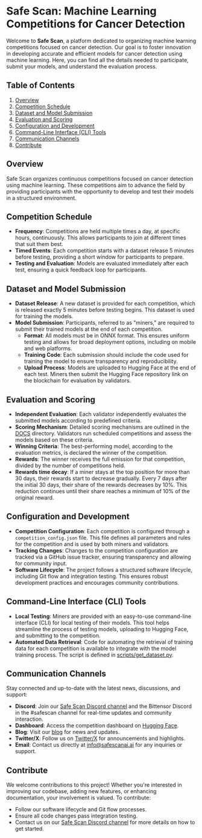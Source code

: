 




# Safe Scan: Machine Learning Competitions for Cancer Detection

Welcome to **Safe Scan**, a platform dedicated to organizing machine learning competitions focused on cancer detection. Our goal is to foster innovation in developing accurate and efficient models for cancer detection using machine learning. Here, you can find all the details needed to participate, submit your models, and understand the evaluation process.

## Table of Contents

1. [Overview](#overview)
2. [Competition Schedule](#competition-schedule)
3. [Dataset and Model Submission](#dataset-and-model-submission)
4. [Evaluation and Scoring](#evaluation-and-scoring)
5. [Configuration and Development](#configuration-and-development)
6. [Command-Line Interface (CLI) Tools](#command-line-interface-cli-tools)
7. [Communication Channels](#communication-channels)
8. [Contribute](#contribute)
   
## Overview

Safe Scan organizes continuous competitions focused on cancer detection using machine learning. These competitions aim to advance the field by providing participants with the opportunity to develop and test their models in a structured environment.

## Competition Schedule

- **Frequency**: Competitions are held multiple times a day, at specific hours, continuously. This allows participants to join at different times that suit them best.
- **Timed Events**: Each competition starts with a dataset release 5 minutes before testing, providing a short window for participants to prepare.
- **Testing and Evaluation**: Models are evaluated immediately after each test, ensuring a quick feedback loop for participants.

## Dataset and Model Submission

- **Dataset Release**: A new dataset is provided for each competition, which is released exactly 5 minutes before testing begins. This dataset is used for training the models.
- **Model Submission**: Participants, referred to as "miners," are required to submit their trained models at the end of each competition.
  - **Format**: All models must be in ONNX format. This ensures uniform testing and allows for broad deployment options, including on mobile and web platforms.
  - **Training Code**: Each submission should include the code used for training the model to ensure transparency and reproducibility.
  - **Upload Process**: Models are uploaded to Hugging Face at the end of each test. Miners then submit the Hugging Face repository link on the blockchain for evaluation by validators.

## Evaluation and Scoring

- **Independent Evaluation**: Each validator independently evaluates the submitted models according to predefined criteria.
- **Scoring Mechanism**: Detailed scoring mechanisms are outlined in the [DOCS](/DOCS/competitions) directory. Validators run scheduled competitions and assess the models based on these criteria.
- **Winning Criteria**: The best-performing model, according to the evaluation metrics, is declared the winner of the competition.
- **Rewards**: The winner receives the full emission for that competition, divided by the number of competitions held.
- **Rewards time decay**: If a miner stays at the top position for more than 30 days, their rewards start to decrease gradually. Every 7 days after the initial 30 days, their share of the rewards decreases by 10%. This reduction continues until their share reaches a minimum of 10% of the original reward.
  
## Configuration and Development

- **Competition Configuration**: Each competition is configured through a `competition_config.json` file. This file defines all parameters and rules for the competition and is used by both miners and validators.
- **Tracking Changes**: Changes to the competition configuration are tracked via a GitHub issue tracker, ensuring transparency and allowing for community input.
- **Software Lifecycle**: The project follows a structured software lifecycle, including Git flow and integration testing. This ensures robust development practices and encourages community contributions.

## Command-Line Interface (CLI) Tools

- **Local Testing**: Miners are provided with an easy-to-use command-line interface (CLI) for local testing of their models. This tool helps streamline the process of testing models, uploading to Hugging Face, and submitting to the competition.
- **Automated Data Retrieval**: Code for automating the retrieval of training data for each competition is available to integrate with the model training process. The script is defined in [scripts/get_dataset.py](/scripts/get_dataset.py).

## Communication Channels

Stay connected and up-to-date with the latest news, discussions, and support:

- **Discord**: Join our [Safe Scan Discord channel](https://discord.gg/rbBu7WuZ) and the Bittensor Discord in the #safescan channel for real-time updates and community interaction.
- **Dashboard**: Access the competition dashboard on [Hugging Face](https://huggingface.co/spaces/safescanai/dashboard).
- **Blog**: Visit our [blog](https://safe-scan.ai/news/) for news and updates.
- **Twitter/X**: Follow us on [Twitter/X](https://x.com/SAFESCAN_AI) for announcements and highlights.
- **Email**: Contact us directly at [info@safescanai.ai](mailto:info@safescanai.ai) for any inquiries or support.

## Contribute

We welcome contributions to this project! Whether you're interested in improving our codebase, adding new features, or enhancing documentation, your involvement is valued. To contribute:

- Follow our software lifecycle and Git flow processes.
- Ensure all code changes pass integration testing.
- Contact us on our [Safe Scan Discord channel](https://discord.gg/rbBu7WuZ) for more details on how to get started.

